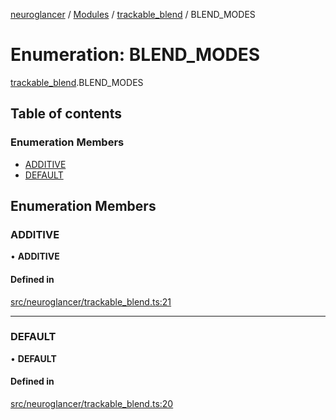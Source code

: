 [neuroglancer](../README.md) / [Modules](../modules.md) / [trackable\_blend](../modules/trackable_blend.md) / BLEND\_MODES

# Enumeration: BLEND\_MODES

[trackable_blend](../modules/trackable_blend.md).BLEND_MODES

## Table of contents

### Enumeration Members

- [ADDITIVE](trackable_blend.BLEND_MODES.md#additive)
- [DEFAULT](trackable_blend.BLEND_MODES.md#default)

## Enumeration Members

### ADDITIVE

• **ADDITIVE**

#### Defined in

[src/neuroglancer/trackable_blend.ts:21](https://github.com/ActiveBrainAtlas2/neuroglancer/blob/8fef58ad/src/neuroglancer/trackable_blend.ts#L21)

___

### DEFAULT

• **DEFAULT**

#### Defined in

[src/neuroglancer/trackable_blend.ts:20](https://github.com/ActiveBrainAtlas2/neuroglancer/blob/8fef58ad/src/neuroglancer/trackable_blend.ts#L20)
